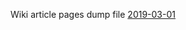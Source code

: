 Wiki article pages dump file [2019-03-01](https://dumps.wikimedia.org/enwiki/20190301/enwiki-20190301-pages-meta-current.xml.bz2)